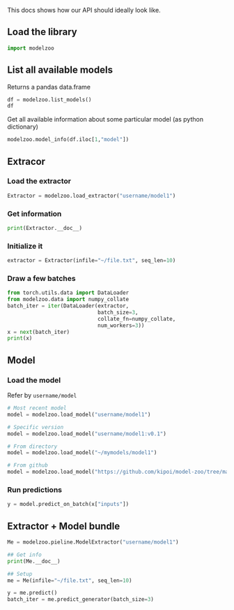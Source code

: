 This docs shows how our API should ideally look like.

## Load the library

```python
import modelzoo
```

## List all available models

Returns a pandas data.frame

```python
df = modelzoo.list_models()
df
```

Get all available information about some particular model (as python dictionary)

```python
modelzoo.model_info(df.iloc[1,"model"])
```

## Extracor

### Load the extractor

```python
Extractor = modelzoo.load_extractor("username/model1")
```
### Get information

```python
print(Extractor.__doc__)
```

### Initialize it

```python
extractor = Extractor(infile="~/file.txt", seq_len=10)
```

### Draw a few batches

```python
from torch.utils.data import DataLoader
from modelzoo.data import numpy_collate
batch_iter = iter(DataLoader(extractor,
                             batch_size=3,
                             collate_fn=numpy_collate,
							 num_workers=3))
x = next(batch_iter)
print(x)
```

## Model

### Load the model

Refer by `username/model`

```python
# Most recent model
model = modelzoo.load_model("username/model1")

# Specific version
model = modelzoo.load_model("username/model1:v0.1")

# From directory
model = modelzoo.load_model("~/mymodels/model1")

# From github
model = modelzoo.load_model("https://github.com/kipoi/model-zoo/tree/master/examples/extended_coda")
```

### Run predictions

```python
y = model.predict_on_batch(x["inputs"])
```

## Extractor + Model bundle

```python
Me = modelzoo.pieline.ModelExtractor("username/model1")

## Get info
print(Me.__doc__)

## Setup
me = Me(infile="~/file.txt", seq_len=10)

y = me.predict()
batch_iter = me.predict_generator(batch_size=3)
```
